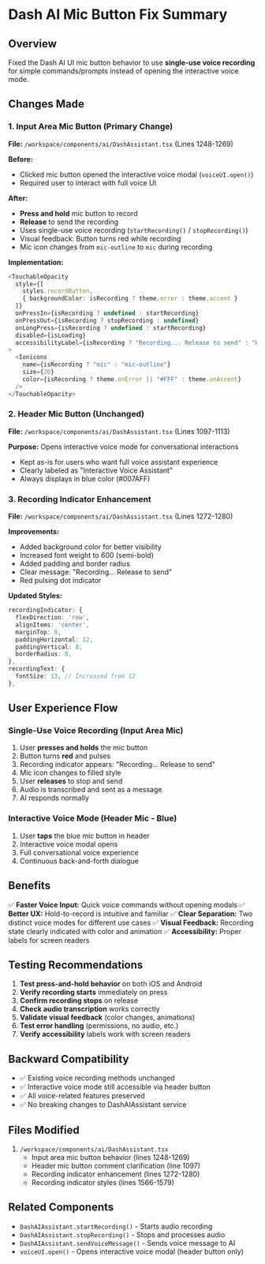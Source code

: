 # Dash AI Mic Button Fix Summary

## Overview
Fixed the Dash AI UI mic button behavior to use **single-use voice recording** for simple commands/prompts instead of opening the interactive voice mode.

## Changes Made

### 1. Input Area Mic Button (Primary Change)
**File:** `/workspace/components/ai/DashAssistant.tsx` (Lines 1248-1269)

**Before:**
- Clicked mic button opened the interactive voice modal (`voiceUI.open()`)
- Required user to interact with full voice UI

**After:**
- **Press and hold** mic button to record
- **Release** to send the recording
- Uses single-use voice recording (`startRecording()` / `stopRecording()`)
- Visual feedback: Button turns red while recording
- Mic icon changes from `mic-outline` to `mic` during recording

**Implementation:**
```typescript
<TouchableOpacity
  style={[
    styles.recordButton,
    { backgroundColor: isRecording ? theme.error : theme.accent }
  ]}
  onPressIn={isRecording ? undefined : startRecording}
  onPressOut={isRecording ? stopRecording : undefined}
  onLongPress={isRecording ? undefined : startRecording}
  disabled={isLoading}
  accessibilityLabel={isRecording ? "Recording... Release to send" : "Hold to record voice message"}
>
  <Ionicons 
    name={isRecording ? "mic" : "mic-outline"} 
    size={20} 
    color={isRecording ? theme.onError || "#FFF" : theme.onAccent} 
  />
</TouchableOpacity>
```

### 2. Header Mic Button (Unchanged)
**File:** `/workspace/components/ai/DashAssistant.tsx` (Lines 1097-1113)

**Purpose:** Opens interactive voice mode for conversational interactions
- Kept as-is for users who want full voice assistant experience
- Clearly labeled as "Interactive Voice Assistant"
- Always displays in blue color (#007AFF)

### 3. Recording Indicator Enhancement
**File:** `/workspace/components/ai/DashAssistant.tsx` (Lines 1272-1280)

**Improvements:**
- Added background color for better visibility
- Increased font weight to 600 (semi-bold)
- Added padding and border radius
- Clear message: "Recording... Release to send"
- Red pulsing dot indicator

**Updated Styles:**
```typescript
recordingIndicator: {
  flexDirection: 'row',
  alignItems: 'center',
  marginTop: 8,
  paddingHorizontal: 12,
  paddingVertical: 8,
  borderRadius: 8,
},
recordingText: {
  fontSize: 13, // Increased from 12
},
```

## User Experience Flow

### Single-Use Voice Recording (Input Area Mic)
1. User **presses and holds** the mic button
2. Button turns **red** and pulses
3. Recording indicator appears: "Recording... Release to send"
4. Mic icon changes to filled style
5. User **releases** to stop and send
6. Audio is transcribed and sent as a message
7. AI responds normally

### Interactive Voice Mode (Header Mic - Blue)
1. User **taps** the blue mic button in header
2. Interactive voice modal opens
3. Full conversational voice experience
4. Continuous back-and-forth dialogue

## Benefits

✅ **Faster Voice Input:** Quick voice commands without opening modals
✅ **Better UX:** Hold-to-record is intuitive and familiar
✅ **Clear Separation:** Two distinct voice modes for different use cases
✅ **Visual Feedback:** Recording state clearly indicated with color and animation
✅ **Accessibility:** Proper labels for screen readers

## Testing Recommendations

1. **Test press-and-hold behavior** on both iOS and Android
2. **Verify recording starts** immediately on press
3. **Confirm recording stops** on release
4. **Check audio transcription** works correctly
5. **Validate visual feedback** (color changes, animations)
6. **Test error handling** (permissions, no audio, etc.)
7. **Verify accessibility** labels work with screen readers

## Backward Compatibility

- ✅ Existing voice recording methods unchanged
- ✅ Interactive voice mode still accessible via header button
- ✅ All voice-related features preserved
- ✅ No breaking changes to DashAIAssistant service

## Files Modified

1. `/workspace/components/ai/DashAssistant.tsx`
   - Input area mic button behavior (lines 1248-1269)
   - Header mic button comment clarification (line 1097)
   - Recording indicator enhancement (lines 1272-1280)
   - Recording indicator styles (lines 1566-1579)

## Related Components

- `DashAIAssistant.startRecording()` - Starts audio recording
- `DashAIAssistant.stopRecording()` - Stops and processes audio
- `DashAIAssistant.sendVoiceMessage()` - Sends voice message to AI
- `voiceUI.open()` - Opens interactive voice modal (header button only)
